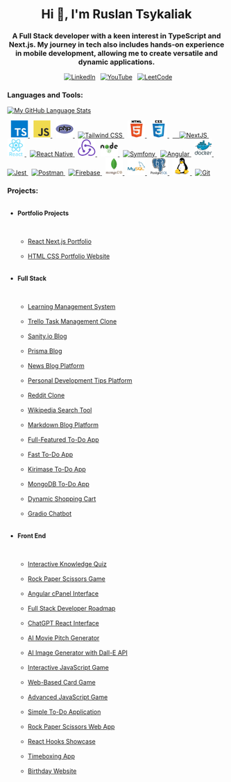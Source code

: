 <h1 align="center">Hi 👋, I'm Ruslan Tsykaliak</h1>
<h3 align="center">A Full Stack developer with a keen interest in TypeScript and Next.js. My journey in tech also includes hands-on experience in mobile development, allowing me to create versatile and dynamic applications.</h3>

<p align="center">
  <a href="https://www.linkedin.com/in/ruslan-tsykaliak-09a054232/" target="blank"><img src="https://raw.githubusercontent.com/rahuldkjain/github-profile-readme-generator/master/src/images/icons/Social/linked-in-alt.svg" alt="LinkedIn" height="30" width="40" /></a>
  <a href="https://www.youtube.com/@ruslantsykaliak5455" target="blank"><img src="https://raw.githubusercontent.com/rahuldkjain/github-profile-readme-generator/master/src/images/icons/Social/youtube.svg" alt="YouTube" height="30" width="40" /></a>
  <a href="https://leetcode.com/u/ruslantsykaliak/" target="blank"><img src="https://raw.githubusercontent.com/rahuldkjain/github-profile-readme-generator/master/src/images/icons/Social/leet-code.svg" alt="LeetCode" height="30" width="40" /></a>
</p>

<h3 align="left">Languages and Tools:</h3>

[![My GitHub Language Stats](https://github-readme-stats.vercel.app/api/top-langs/?username=ruslantsykaliak&langs_count=5&theme=tokyonight&hide=pug,html,css,scss,hack)]()
<!--
<p><img src="https://github-readme-stats.vercel.app/api/top-langs?username=ruslantsykaliak&show_icons=true&locale=en&layout=compact&hide=pug,css,scss,hack" alt="ruslantsykaliak" /></p>
-->

<p align="left">
  <a href="https://www.typescriptlang.org/" target="_blank" rel="noreferrer"> <img src="https://raw.githubusercontent.com/devicons/devicon/master/icons/typescript/typescript-original.svg" alt="TypeScript" width="40" height="40"/> </a>
  <a href="https://developer.mozilla.org/en-US/docs/Web/JavaScript" target="_blank" rel="noreferrer"> <img src="https://raw.githubusercontent.com/devicons/devicon/master/icons/javascript/javascript-original.svg" alt="JavaScript" width="40" height="40"/> </a>
  <a href="https://www.php.net" target="_blank" rel="noreferrer"> <img src="https://raw.githubusercontent.com/devicons/devicon/master/icons/php/php-original.svg" alt="PHP" width="40" height="40"/> </a>
  <a href="https://tailwindcss.com/" target="_blank" rel="noreferrer"> <img src="https://www.vectorlogo.zone/logos/tailwindcss/tailwindcss-icon.svg" alt="Tailwind CSS" width="40" height="40"/> </a>
  <a href="https://www.w3.org/html/" target="_blank" rel="noreferrer"> <img src="https://raw.githubusercontent.com/devicons/devicon/master/icons/html5/html5-original-wordmark.svg" alt="HTML5" width="40" height="40"/> </a>
  <a href="https://www.w3schools.com/css/" target="_blank" rel="noreferrer"> <img src="https://raw.githubusercontent.com/devicons/devicon/master/icons/css3/css3-original-wordmark.svg" alt="CSS3" width="40" height="40"/> </a>
  <a href="https://nextjs.org/" target="_blank" rel="noreferrer">
    <img src="https://logowik.com/content/uploads/images/nextjs2106.logowik.com.webp" alt="NextJS" width="40" height="40"/>
</a>
  <a href="https://reactjs.org/" target="_blank" rel="noreferrer"> <img src="https://raw.githubusercontent.com/devicons/devicon/master/icons/react/react-original-wordmark.svg" alt="React" width="40" height="40"/> </a>
  <a href="https://reactnative.dev/" target="_blank" rel="noreferrer"> <img src="https://reactnative.dev/img/header_logo.svg" alt="React Native" width="40" height="40"/> </a>
  <a href="https://redux.js.org" target="_blank" rel="noreferrer"> <img src="https://raw.githubusercontent.com/devicons/devicon/master/icons/redux/redux-original.svg" alt="Redux" width="40" height="40"/> </a>
  <a href="https://nodejs.org" target="_blank" rel="noreferrer"> <img src="https://raw.githubusercontent.com/devicons/devicon/master/icons/nodejs/nodejs-original-wordmark.svg" alt="Node.js" width="40" height="40"/> </a>
  <a href="https://symfony.com" target="_blank" rel="noreferrer"> <img src="https://symfony.com/logos/symfony_black_03.svg" alt="Symfony" width="40" height="40"/> </a>
  <a href="https://angular.io" target="_blank" rel="noreferrer"> <img src="https://angular.io/assets/images/logos/angular/angular.svg" alt="Angular" width="40" height="40"/> </a>
  <a href="https://www.docker.com/" target="_blank" rel="noreferrer"> <img src="https://raw.githubusercontent.com/devicons/devicon/master/icons/docker/docker-original-wordmark.svg" alt="Docker" width="40" height="40"/> </a>
  <a href="https://jestjs.io" target="_blank" rel="noreferrer"> <img src="https://www.vectorlogo.zone/logos/jestjsio/jestjsio-icon.svg" alt="Jest" width="40" height="40"/> </a>
  <a href="https://postman.com" target="_blank" rel="noreferrer"> <img src="https://www.vectorlogo.zone/logos/getpostman/getpostman-icon.svg" alt="Postman" width="40" height="40"/> </a>
  <a href="https://firebase.google.com/" target="_blank" rel="noreferrer"> <img src="https://www.vectorlogo.zone/logos/firebase/firebase-icon.svg" alt="Firebase" width="40" height="40"/> </a>
  <a href="https://www.mongodb.com/" target="_blank" rel="noreferrer"> <img src="https://raw.githubusercontent.com/devicons/devicon/master/icons/mongodb/mongodb-original-wordmark.svg" alt="MongoDB" width="40" height="40"/> </a>
  <a href="https://www.mysql.com/" target="_blank" rel="noreferrer"> <img src="https://raw.githubusercontent.com/devicons/devicon/master/icons/mysql/mysql-original-wordmark.svg" alt="MySQL" width="40" height="40"/> </a>
  <a href="https://www.postgresql.org" target="_blank" rel="noreferrer"> <img src="https://raw.githubusercontent.com/devicons/devicon/master/icons/postgresql/postgresql-original-wordmark.svg" alt="PostgreSQL" width="40" height="40"/> </a>
  <a href="https://www.linux.org/" target="_blank" rel="noreferrer"> <img src="https://raw.githubusercontent.com/devicons/devicon/master/icons/linux/linux-original.svg" alt="Linux" width="40" height="40"/> </a>
  <a href="https://git-scm.com/" target="_blank" rel="noreferrer"> <img src="https://www.vectorlogo.zone/logos/git-scm/git-scm-icon.svg" alt="Git" width="40" height="40"/> </a>
</p>

<h3 align="left">Projects:</h3>

<ul>
    <li><strong>Portfolio Projects</strong></li>
    <ul>
        <li><a href="https://ruslan-tsykaliak.vercel.app">React Next.js Portfolio</a></li>
        <li><a href="https://html-css-portfolio-rt.vercel.app">HTML CSS Portfolio Website</a></li>
    </ul>
    <li><strong>Full Stack</strong></li>
    <ul>
        <li><a href="https://lsm-next-js-13.vercel.app/">Learning Management System</a></li>
        <li><a href="https://trello-next14.vercel.app/">Trello Task Management Clone</a></li>
        <li><a href="https://next-js-14-sanity-io-blog.vercel.app/">Sanity.io Blog</a></li>
        <li><a href="https://next-js-blog-prisma.vercel.app/">Prisma Blog</a></li>
        <li><a href="https://next-js-14-news-blog.vercel.app/">News Blog Platform</a></li>
        <li><a href="https://personal-development-tips.vercel.app/">Personal Development Tips Platform</a></li>
        <li><a href="https://reddit-clone-ruslan.vercel.app/">Reddit Clone</a></li>
        <li><a href="https://wiki-search-sooty.vercel.app/">Wikipedia Search Tool</a></li>
        <li><a href="https://md-blog-rt.vercel.app/">Markdown Blog Platform</a></li>
        <li><a href="https://ruslan-tsykaliak-todo.vercel.app/">Full-Featured To-Do App</a></li>
        <li><a href="https://fast-todo-mauve.vercel.app/">Fast To-Do App</a></li>
        <li><a href="https://kirimase-todo.vercel.app/">Kirimase To-Do App</a></li>
        <li><a href="https://ruslan-tsykaliak-todo-mongodb.vercel.app/">MongoDB To-Do App</a></li>
        <li><a href="https://add-to-cart-ruslan-t.netlify.app/">Dynamic Shopping Cart</a></li>
        <li><a href="https://huggingface.co/spaces/RuslanTsykaliak/gradio-chatbot">Gradio Chatbot</a></li>
    </ul>
    <li><strong>Front End</strong></li>
    <ul>
        <li><a href="https://ruslans-test-of-knowledge.vercel.app/">Interactive Knowledge Quiz</a></li>
        <li><a href="https://comfy-gelato-3fa394.netlify.app/">Rock Paper Scissors Game</a></li>
        <li><a href="https://angular-cpanel.vercel.app/">Angular cPanel Interface</a></li>
        <li><a href="https://my-full-stack-developer-roadmap.vercel.app/">Full Stack Developer Roadmap</a></li>
        <li><a href="https://chatgpt-react-ivory.vercel.app/">ChatGPT React Interface</a></li>
        <li><a href="https://movie-pitch-eta.vercel.app/">AI Movie Pitch Generator</a></li>
        <li><a href="https://dall-e-api-with-react.vercel.app/">AI Image Generator with Dall-E API</a></li>
        <li><a href="https://javascript-game-delta.vercel.app/">Interactive JavaScript Game</a></li>
        <li><a href="https://card-game-js-2.netlify.app/">Web-Based Card Game</a></li>
        <li><a href="https://javascript-game-2.vercel.app/">Advanced JavaScript Game</a></li>
        <li><a href="https://ruslan-to-do.netlify.app/">Simple To-Do Application</a></li>
        <li><a href="https://rock-paper-scissors-webmanifest.netlify.app/">Rock Paper Scissors Web App</a></li>
        <li><a href="https://react-hooks-rt.vercel.app/">React Hooks Showcase</a></li>
        <li><a href="https://next-timeboxing.vercel.app/">Timeboxing App</a></li>
        <li><a href="https://birthday-nine-smoky.vercel.app/">Birthday Website</a></li>
    </ul>
</ul>
